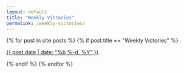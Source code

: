 ```yaml
---
layout: default
title: "Weekly Victories"
permalink: /weekly-victories/
---
```


{% for post in site.posts %}
{% if post.title == "Weekly Victories" %}

<div class="post">
  <p>
    <a href="{{ post.url }}">
      {{ post.date | date: "%b %-d, %Y" }}
    </a>
  </p>
</div>
{% endif %}
{% endfor %}
